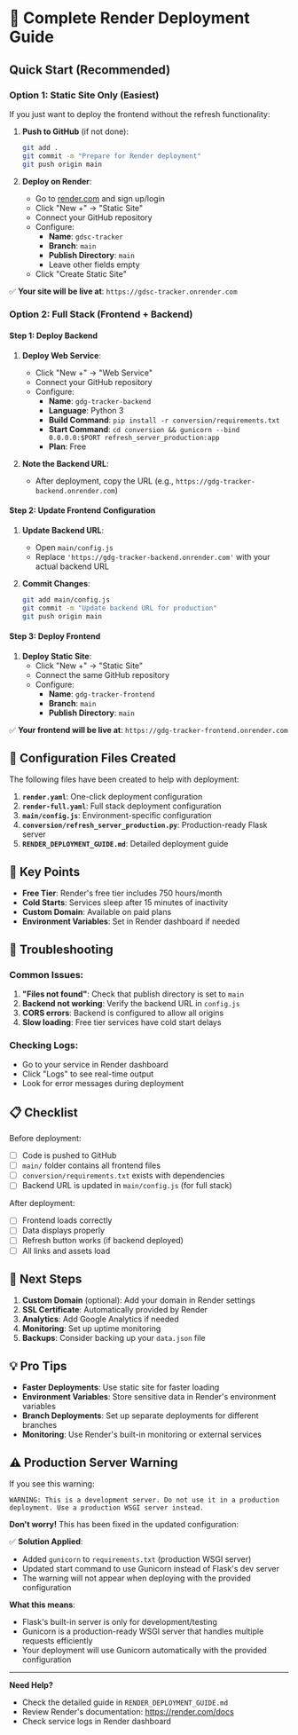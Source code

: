 # 🚀 Complete Render Deployment Guide

## Quick Start (Recommended)

### Option 1: Static Site Only (Easiest)
If you just want to deploy the frontend without the refresh functionality:

1. **Push to GitHub** (if not done):
   ```bash
   git add .
   git commit -m "Prepare for Render deployment"
   git push origin main
   ```

2. **Deploy on Render**:
   - Go to [render.com](https://render.com) and sign up/login
   - Click "New +" → "Static Site"
   - Connect your GitHub repository
   - Configure:
     - **Name**: `gdsc-tracker`
     - **Branch**: `main`
     - **Publish Directory**: `main`
     - Leave other fields empty
   - Click "Create Static Site"

✅ **Your site will be live at**: `https://gdsc-tracker.onrender.com`

### Option 2: Full Stack (Frontend + Backend)

#### Step 1: Deploy Backend
1. **Deploy Web Service**:
   - Click "New +" → "Web Service"
   - Connect your GitHub repository
   - Configure:
     - **Name**: `gdg-tracker-backend`
     - **Language**: Python 3
     - **Build Command**: `pip install -r conversion/requirements.txt`
     - **Start Command**: `cd conversion && gunicorn --bind 0.0.0.0:$PORT refresh_server_production:app`
     - **Plan**: Free

2. **Note the Backend URL**:
   - After deployment, copy the URL (e.g., `https://gdg-tracker-backend.onrender.com`)

#### Step 2: Update Frontend Configuration
1. **Update Backend URL**:
   - Open `main/config.js`
   - Replace `'https://gdg-tracker-backend.onrender.com'` with your actual backend URL

2. **Commit Changes**:
   ```bash
   git add main/config.js
   git commit -m "Update backend URL for production"
   git push origin main
   ```

#### Step 3: Deploy Frontend
1. **Deploy Static Site**:
   - Click "New +" → "Static Site"
   - Connect the same GitHub repository
   - Configure:
     - **Name**: `gdg-tracker-frontend`
     - **Branch**: `main`
     - **Publish Directory**: `main`

✅ **Your frontend will be live at**: `https://gdg-tracker-frontend.onrender.com`

## 🔧 Configuration Files Created

The following files have been created to help with deployment:

1. **`render.yaml`**: One-click deployment configuration
2. **`render-full.yaml`**: Full stack deployment configuration
3. **`main/config.js`**: Environment-specific configuration
4. **`conversion/refresh_server_production.py`**: Production-ready Flask server
5. **`RENDER_DEPLOYMENT_GUIDE.md`**: Detailed deployment guide

## 🎯 Key Points

- **Free Tier**: Render's free tier includes 750 hours/month
- **Cold Starts**: Services sleep after 15 minutes of inactivity
- **Custom Domain**: Available on paid plans
- **Environment Variables**: Set in Render dashboard if needed

## 🐛 Troubleshooting

### Common Issues:

1. **"Files not found"**: Check that publish directory is set to `main`
2. **Backend not working**: Verify the backend URL in `config.js`
3. **CORS errors**: Backend is configured to allow all origins
4. **Slow loading**: Free tier services have cold start delays

### Checking Logs:
- Go to your service in Render dashboard
- Click "Logs" to see real-time output
- Look for error messages during deployment

## 📋 Checklist

Before deployment:
- [ ] Code is pushed to GitHub
- [ ] `main/` folder contains all frontend files
- [ ] `conversion/requirements.txt` exists with dependencies
- [ ] Backend URL is updated in `main/config.js` (for full stack)

After deployment:
- [ ] Frontend loads correctly
- [ ] Data displays properly
- [ ] Refresh button works (if backend deployed)
- [ ] All links and assets load

## 🎉 Next Steps

1. **Custom Domain** (optional): Add your domain in Render settings
2. **SSL Certificate**: Automatically provided by Render
3. **Analytics**: Add Google Analytics if needed
4. **Monitoring**: Set up uptime monitoring
5. **Backups**: Consider backing up your `data.json` file

## 💡 Pro Tips

- **Faster Deployments**: Use static site for faster loading
- **Environment Variables**: Store sensitive data in Render's environment variables
- **Branch Deployments**: Set up separate deployments for different branches
- **Monitoring**: Use Render's built-in monitoring or external services

## ⚠️ Production Server Warning

If you see this warning:
```
WARNING: This is a development server. Do not use it in a production deployment. Use a production WSGI server instead.
```

**Don't worry!** This has been fixed in the updated configuration:

✅ **Solution Applied**: 
- Added `gunicorn` to `requirements.txt` (production WSGI server)
- Updated start command to use Gunicorn instead of Flask's dev server
- The warning will not appear when deploying with the provided configuration

**What this means**:
- Flask's built-in server is only for development/testing
- Gunicorn is a production-ready WSGI server that handles multiple requests efficiently
- Your deployment will use Gunicorn automatically with the provided configuration

---

**Need Help?** 
- Check the detailed guide in `RENDER_DEPLOYMENT_GUIDE.md`
- Review Render's documentation: https://render.com/docs
- Check service logs in Render dashboard